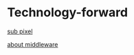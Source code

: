 # Technology-forward

[sub pixel](./subpixel/subpixel.md)

[about middleware](./middleware/middleware.md)